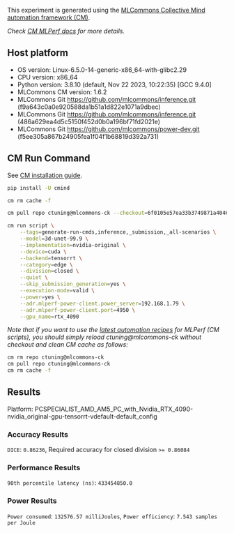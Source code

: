 This experiment is generated using the [MLCommons Collective Mind automation framework (CM)](https://github.com/mlcommons/ck).

*Check [CM MLPerf docs](https://github.com/mlcommons/ck/tree/master/docs/mlperf) for more details.*

## Host platform

* OS version: Linux-6.5.0-14-generic-x86_64-with-glibc2.29
* CPU version: x86_64
* Python version: 3.8.10 (default, Nov 22 2023, 10:22:35) 
[GCC 9.4.0]
* MLCommons CM version: 1.6.2
* MLCommons Git https://github.com/mlcommons/inference.git (f9a643c0a0e920588da1b51a1d822e1071a9dbec)
* MLCommons Git https://github.com/mlcommons/inference.git (486a629ea4d5c5150f452d0b0a196bf71fd2021e)
* MLCommons Git https://github.com/mlcommons/power-dev.git (f5ee305a867b24905fea1f04f1b68819d392a731)


## CM Run Command

See [CM installation guide](https://github.com/mlcommons/ck/blob/master/docs/installation.md).

```bash
pip install -U cmind

cm rm cache -f

cm pull repo ctuning@mlcommons-ck --checkout=6f0105e57ea33b3749871a4046914b943a340e73

cm run script \
	--tags=generate-run-cmds,inference,_submission,_all-scenarios \
	--model=3d-unet-99.9 \
	--implementation=nvidia-original \
	--device=cuda \
	--backend=tensorrt \
	--category=edge \
	--division=closed \
	--quiet \
	--skip_submission_generation=yes \
	--execution-mode=valid \
	--power=yes \
	--adr.mlperf-power-client.power_server=192.168.1.79 \
	--adr.mlperf-power-client.port=4950 \
	--gpu_name=rtx_4090
```
*Note that if you want to use the [latest automation recipes](https://access.cknowledge.org/playground/?action=scripts) for MLPerf (CM scripts),
 you should simply reload ctuning@mlcommons-ck without checkout and clean CM cache as follows:*

```bash
cm rm repo ctuning@mlcommons-ck
cm pull repo ctuning@mlcommons-ck
cm rm cache -f

```

## Results

Platform: PCSPECIALIST_AMD_AM5_PC_with_Nvidia_RTX_4090-nvidia_original-gpu-tensorrt-vdefault-default_config

### Accuracy Results 
`DICE`: `0.86236`, Required accuracy for closed division `>= 0.86084`

### Performance Results 
`90th percentile latency (ns)`: `433454850.0`

### Power Results 
`Power consumed`: `132576.57 milliJoules`, `Power efficiency`: `7.543 samples per Joule`